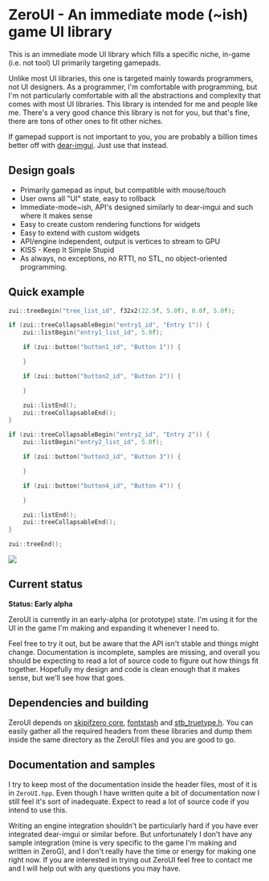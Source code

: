 # ZeroUI - An immediate mode (~ish) game UI library

 This is an immediate mode UI library which fills a specific niche, in-game (i.e. not tool) UI primarily targeting gamepads.

Unlike most UI libraries, this one is targeted mainly towards programmers, not UI designers. As a programmer, I'm comfortable with programming, but I'm not particularly comfortable with all the abstractions and complexity that comes with most UI libraries. This library is intended for me and people like me. There's a very good chance this library is not for you, but that's fine, there are tons of other ones to fit other niches.

If gamepad support is not important to you, you are probably a billion times better off with [dear-imgui](https://github.com/ocornut/imgui). Just use that instead.

## Design goals
* Primarily gamepad as input, but compatible with mouse/touch
* User owns all "UI" state, easy to rollback
* Immediate-mode~ish, API's designed similarly to dear-imgui and such where it makes sense
* Easy to create custom rendering functions for widgets
* Easy to extend with custom widgets
* API/engine independent, output is vertices to stream to GPU
* KISS - Keep It Simple Stupid
* As always, no exceptions, no RTTI, no STL, no object-oriented programming. 

## Quick example

```cpp
zui::treeBegin("tree_list_id", f32x2(22.5f, 5.0f), 0.0f, 5.0f);

if (zui::treeCollapsableBegin("entry1_id", "Entry 1")) {
    zui::listBegin("entry1_list_id", 5.0f);

    if (zui::button("button1_id", "Button 1")) {

    }

    if (zui::button("button2_id", "Button 2")) {

    }

    zui::listEnd();
    zui::treeCollapsableEnd();
}

if (zui::treeCollapsableBegin("entry2_id", "Entry 2")) {
    zui::listBegin("entry2_list_id", 5.0f);

    if (zui::button("button3_id", "Button 3")) {

    }

    if (zui::button("button4_id", "Button 4")) {

    }

    zui::listEnd();
    zui::treeCollapsableEnd();
}

zui::treeEnd();
```

![](./docs/zeroui_example.gif)


## Current status

__Status: Early alpha__

ZeroUI is currently in an early-alpha (or prototype) state. I'm using it for the UI in the game I'm making and expanding it whenever I need to.

Feel free to try it out, but be aware that the API isn't stable and things might change. Documentation is incomplete, samples are missing, and overall you should be expecting to read a lot of source code to figure out how things fit together. Hopefully my design and code is clean enough that it makes sense, but we'll see how that goes.


## Dependencies and building

ZeroUI depends on [skipifzero core](https://github.com/PetorSFZ/sfz_tech/tree/master/Lib-Core), [fontstash](https://github.com/PetorSFZ/sfz_tech/tree/master/externals/fontstash) and [stb_truetype.h](https://github.com/PetorSFZ/sfz_tech/tree/master/externals/stb). You can easily gather all the required headers from these libraries and dump them inside the same directory as the ZeroUI files and you are good to go.


## Documentation and samples

I try to keep most of the documentation inside the header files, most of it is in `ZeroUI.hpp`. Even though I have written quite a bit of documentation now I still feel it's sort of inadequate. Expect to read a lot of source code if you intend to use this.

Writing an engine integration shouldn't be particularly hard if you have ever integrated dear-imgui or similar before. But unfortunately I don't have any sample integration (mine is very specific to the game I'm making and written in ZeroG), and I don't really have the time or energy for making one right now. If you are interested in trying out ZeroUI feel free to contact me and I will help out with any questions you may have.
